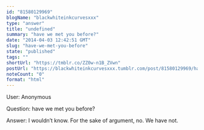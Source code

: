 ```yaml
---
id: "81580129969"
blogName: "blackwhiteinkcurvesxxx"
type: "answer"
title: "undefined"
summary: "have we met you before?"
date: "2014-04-03 12:42:51 GMT"
slug: "have-we-met-you-before"
state: "published"
tags: ""
shortUrl: "https://tmblr.co/ZZ0w-n1B_ZVwn"
postUrl: "https://blackwhiteinkcurvesxxx.tumblr.com/post/81580129969/have-we-met-you-before"
noteCount: "0"
format: "html"
---
```


User: Anonymous

Question: have we met you before?

Answer: I wouldn’t know. For the sake of argument, no. We have not.

